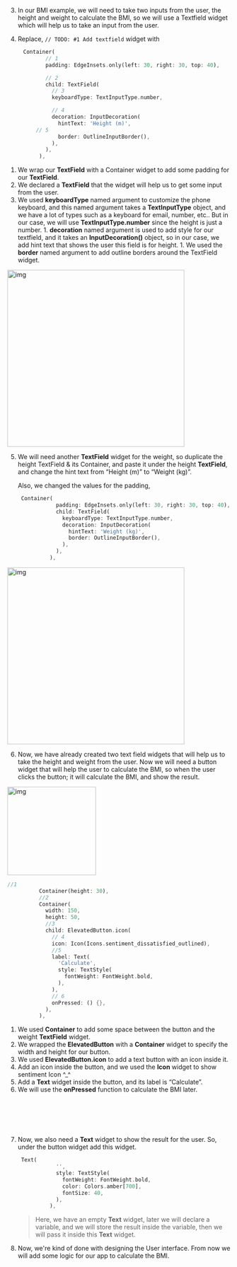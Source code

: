 


3. In our BMI example, we will need to take two inputs from the user, the height and weight to calculate the BMI, so we will use a Textfield widget which will help us to take an input from the user. 



4. Replace, `// TODO: #1 Add textfield` widget with 

```dart
     Container(
            // 1
            padding: EdgeInsets.only(left: 30, right: 30, top: 40),

            // 2
            child: TextField(
              // 3
              keyboardType: TextInputType.number,

              // 4
              decoration: InputDecoration(
                hintText: 'Height (m)',
	     // 5
                border: OutlineInputBorder(),
              ),
            ),
          ),
```

1. We wrap our **TextField** with a Container widget to add some padding for our **TextField**.
1. We declared a **TextField** that the widget will help us to get some input from the user.
1. We used **keyboardType** named argument to customize the phone keyboard, and this named argument takes a **TextInputType** object, and we have a lot of types such as a keyboard for email, number, etc.. But in our case, we will use **TextInputType.number** since the height is just a number.
		1. **decoration** named argument is used to add style for our textfield, and it takes an **InputDecoration()** object, so in our case, we add hint text that shows the user this field is for height.
		1. We used the **border** named argument to add outline borders around the TextField widget.



<img src="https://lh4.googleusercontent.com/IqAMi0YPcMLR40Rf3YMa3Wqw1Me5qre8kqDoxgCBdaVVBZcawtLFJK0qtQpvB9hiiHpyYVlM3tk11VEUoLqwdE-eew3BpR928Zrdh5yn5mcd4f4nvTPuFmYq6eDcommu8AEf0UhK" alt="img" width="400" />



5. We will need another **TextField** widget for the weight, so duplicate the height TextField & its Container, and paste it under the height **TextField**, and change the hint text from “Height (m)” to “Weight (kg)”.

   Also, we changed the values for the padding,

   ```dart
    Container(
               padding: EdgeInsets.only(left: 30, right: 30, top: 40),
               child: TextField(
                 keyboardType: TextInputType.number,
                 decoration: InputDecoration(
                   hintText: 'Weight (kg)',
                   border: OutlineInputBorder(),
                 ),
               ),
             ),
   ```

   

<img src="https://lh3.googleusercontent.com/SCprXCFro6__WInErJh-PCg89sWWRD6aMcN__E5RT2x0UjtizqIDLAW0YdpuElRtw9OqRLTm8MOf6lHiyBYVPDyEKJDthWxiDMEmhJH3mE9kWqT2fsPMWbBVh2ZiYGla_74jS_rM" alt="img" width="400" />



6. Now, we have already created two text field widgets that will help us to take the height and weight from the user. Now we will need a button widget that will help the user to calculate the BMI, so when the user clicks the button; it will calculate the BMI, and show the result.

<img src="https://lh6.googleusercontent.com/NXDIlsTSPCljcGZA0MIegbcxMrjQ2Fq8hx3DEdx2R9oVlcKypqtMIVvSTDvV_krwG7z2Vwy9f_vqmTDRDl7RiXClwYeMjX1QlsF6zvbFRgmxTqAx8fnQV8Sw3Wh6Ud8sXBvWDyuU" alt="img" width="200" />




```dart
//1
          Container(height: 30),
          //2
          Container(
            width: 150,
            height: 50,
            //3
            child: ElevatedButton.icon(
              // 4
              icon: Icon(Icons.sentiment_dissatisfied_outlined),
              //5
              label: Text(
                'Calculate',
                style: TextStyle(
                  fontWeight: FontWeight.bold,
                ),
              ),
              // 6
              onPressed: () {},
            ),
          ),
```



1. We used **Container** to add some space between the button and the weight **TextField** widget.
2. We wrapped the **ElevatedButton** with a **Container** widget to specify the width and height for our button. 
3. We used **ElevatedButton.icon** to add a text button with an icon inside it.
4. Add an icon inside the button, and we used the **Icon** widget to show sentiment Icon ^_^
5. Add a **Text** widget inside the button, and its label is “Calculate”.
6. We will use the **onPressed** function to calculate the BMI later.








</br>
</br>
</br>
</br>


7. Now, we also need a **Text** widget to show the result for the user. So, under the button widget add this widget.

   ```dart
    Text(
               '',
               style: TextStyle(
                 fontWeight: FontWeight.bold,
                 color: Colors.amber[700],
                 fontSize: 40,
               ),
             ),
   ```

   >  Here, we have an empty **Text** widget, later we will declare a variable, and we will store the result inside the variable, then we will pass it inside this **Text** widget.



8. Now, we're kind of done with designing the User interface. From now we will add some logic for our app to calculate the BMI. 





































